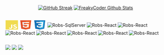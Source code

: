 

<div align="center">
  <a href="https://github.com/roberio5641">

  [![GitHub Streak](https://streak-stats.demolab.com?user=roberio5641&theme=radical&hide_border=true&card_width=500&fire=EB5454&dates=EBC4C4)](https://git.io/streak-stats)
  [![FreakyCoder Github Stats](https://github-readme-stats-six-azure-55.vercel.app/api?username=roberio5641&show_icons=true&count_private=true&include_all_commits=true&title_color=eb1b0c&icon_color=eb1b0c&random=&randomss524272)](https://freakycoder.com)
    

    
 
  <!--<img height="150em" src="https://github-readme-stats.vercel.app/api?username=roberio5641&show_icons=true&theme=tokyonight&include_all_commits=true&count_private=true"/>
  <img height="150em" src="https://github-readme-stats.vercel.app/api/top-langs/?username=roberio5641&layout=compact&langs_count=7&theme=tokyonight"/>
  -->
</div>
<div style="display: inline_block"><br>
  <img align="center" alt="Robs-Js" height="30" width="40" src="https://raw.githubusercontent.com/devicons/devicon/master/icons/javascript/javascript-plain.svg"/>
  <img align="center" alt="Robs-HTML" height="30" width="40" src="https://raw.githubusercontent.com/devicons/devicon/master/icons/html5/html5-original.svg"/>
  <img align="center" alt="Robs-CSS" height="30" width="40" src="https://raw.githubusercontent.com/devicons/devicon/master/icons/css3/css3-original.svg"/>
  <img align="center" alt="Robs-SqlServer" height="30" width="40" src="https://cdn.jsdelivr.net/gh/devicons/devicon/icons/microsoftsqlserver/microsoftsqlserver-plain.svg" />
  <img align="center" alt="Robs-React" height="30" width="40" src="https://cdn.jsdelivr.net/gh/devicons/devicon/icons/react/react-original.svg" />
  <img align="center" alt="Robs-React" height="30" width="40" src="https://cdn.jsdelivr.net/gh/devicons/devicon@latest/icons/python/python-original-wordmark.svg" />
  <img align="center" alt="Robs-React" height="30" width="40" src="https://cdn.jsdelivr.net/gh/devicons/devicon@latest/icons/typescript/typescript-original.svg" />
  <img align="center" alt="Robs-React" height="30" width="40" src="https://cdn.jsdelivr.net/gh/devicons/devicon@latest/icons/postgresql/postgresql-plain.svg" />
  <img align="center" alt="Robs-React" height="30" width="40" src="https://cdn.jsdelivr.net/gh/devicons/devicon@latest/icons/dot-net/dot-net-plain-wordmark.svg" />
  <img align="center" alt="Robs-React" height="30" width="40" src="https://cdn.jsdelivr.net/gh/devicons/devicon@latest/icons/csharp/csharp-plain.svg" />
  <img align="center" alt="Robs-React" height="30" width="40" src="https://cdn.jsdelivr.net/gh/devicons/devicon@latest/icons/nodejs/nodejs-original-wordmark.svg" />
  

          
  
</div>
  
  ##
 
<div> 
 
  <a href="https://www.instagram.com/Roberio_Lopezz/" target="_blank"><img src="https://img.shields.io/badge/-Instagram-%23E4405F?style=for-the-badge&logo=instagram&logoColor=white" target="_blank"></a>
  <a href = "mailto:roberioj624@gmail.com"><img src="https://img.shields.io/badge/-Gmail-%23333?style=for-the-badge&logo=gmail&logoColor=white" target="_blank"></a>
  <a href="https://www.linkedin.com/in/josé-robério-abb941247/" target="_blank"><img src="https://img.shields.io/badge/-LinkedIn-%230077B5?style=for-the-badge&logo=linkedin&logoColor=white" target="_blank"></a> 
  
 
   

 

 
  </div>
